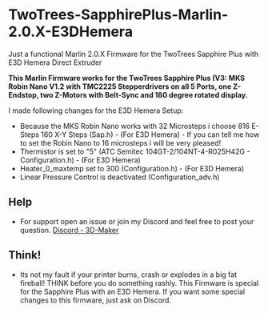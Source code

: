 # TwoTrees-SapphirePlus-Marlin-2.0.X-E3DHemera
Just a functional Marlin 2.0.X Firmware for the TwoTrees Sapphire Plus with E3D Hemera Direct Extruder

**This Marlin Firmware works for the TwoTrees Sapphire Plus (V3: MKS Robin Nano V1.2 with TMC2225 Stepperdrivers on all 5 Ports, one Z-Endstop, two Z-Motors with Belt-Sync and 180 degree rotated display.**

I made following changes for the E3D Hemera Setup:

- Because the MKS Robin Nano works with 32 Microsteps i choose 816 E-Steps 160 X-Y Steps (Sap.h) - (For E3D Hemera) - If you can tell me how to set the Robin Nano to 16 microsteps i will be very pleased!
- Thermistor is set to "5" (ATC Semitec 104GT-2/104NT-4-R025H42G - Configuration.h) - (For E3D Hemera)
- Heater_0_maxtemp set to 300 (Configuration.h) - (For E3D Hemera)
- Linear Pressure Control is deactivated (Configuration_adv.h)
## Help
- For support open an issue or join my Discord and feel free to post your question. [Discord - 3D-Maker](https://discord.gg/qYCYCxk86c)
## Think!
- Its not my fault if your printer burns, crash or explodes in a big fat fireball! THINK before you do something rashly. This Firmware is special for the Sapphire Plus with an E3D Hemera. If you want some special changes to this firmware, just ask on Discord.
